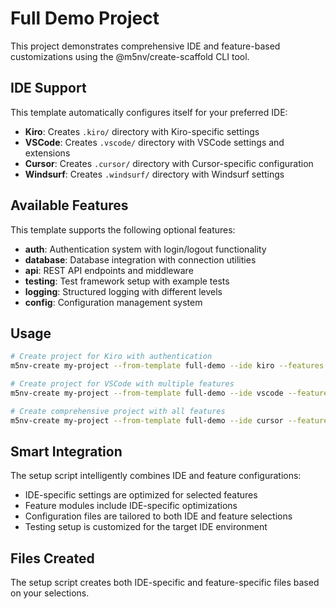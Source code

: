 # Full Demo Project

This project demonstrates comprehensive IDE and feature-based customizations using the @m5nv/create-scaffold CLI tool.

## IDE Support

This template automatically configures itself for your preferred IDE:

- **Kiro**: Creates `.kiro/` directory with Kiro-specific settings
- **VSCode**: Creates `.vscode/` directory with VSCode settings and extensions
- **Cursor**: Creates `.cursor/` directory with Cursor-specific configuration  
- **Windsurf**: Creates `.windsurf/` directory with Windsurf settings

## Available Features

This template supports the following optional features:

- **auth**: Authentication system with login/logout functionality
- **database**: Database integration with connection utilities
- **api**: REST API endpoints and middleware
- **testing**: Test framework setup with example tests
- **logging**: Structured logging with different levels
- **config**: Configuration management system

## Usage

```bash
# Create project for Kiro with authentication
m5nv-create my-project --from-template full-demo --ide kiro --features auth

# Create project for VSCode with multiple features
m5nv-create my-project --from-template full-demo --ide vscode --features auth,database,api

# Create comprehensive project with all features
m5nv-create my-project --from-template full-demo --ide cursor --features auth,database,api,testing,logging,config
```

## Smart Integration

The setup script intelligently combines IDE and feature configurations:

- IDE-specific settings are optimized for selected features
- Feature modules include IDE-specific optimizations
- Configuration files are tailored to both IDE and feature selections
- Testing setup is customized for the target IDE environment

## Files Created

The setup script creates both IDE-specific and feature-specific files based on your selections.